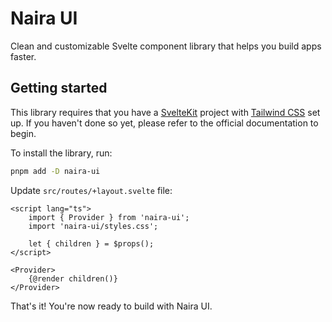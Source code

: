 # Naira UI

Clean and customizable Svelte component library that helps you build apps faster.

## Getting started

This library requires that you have a [SvelteKit](https://svelte.dev/docs/kit/introduction)
project with [Tailwind CSS](https://tailwindcss.com/) set up. If you haven't done so yet,
please refer to the official documentation to begin.

To install the library, run:

```bash
pnpm add -D naira-ui
```

Update `src/routes/+layout.svelte` file:

```svelte
<script lang="ts">
	import { Provider } from 'naira-ui';
	import 'naira-ui/styles.css';

	let { children } = $props();
</script>

<Provider>
	{@render children()}
</Provider>
```

That's it! You're now ready to build with Naira UI.
